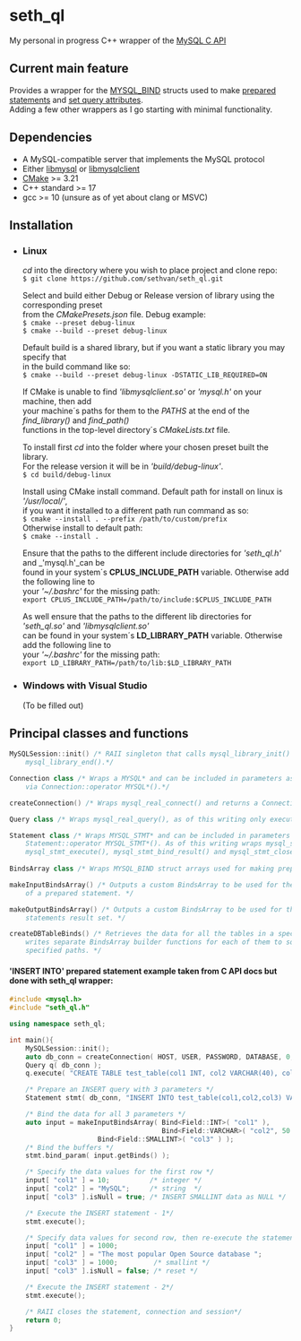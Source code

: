 # seth_ql
My personal in progress C++ wrapper of the [MySQL C API](https://dev.mysql.com/doc/c-api/8.0/en/)

## Current main feature
Provides a wrapper for the [MYSQL_BIND](https://dev.mysql.com/doc/c-api/8.0/en/c-api-prepared-statement-data-structures.html) structs used to make [prepared statements](https://dev.mysql.com/doc/c-api/8.0/en/c-api-prepared-statement-interface.html) and  [set query attributes](https://dev.mysql.com/doc/c-api/8.0/en/mysql-bind-param.html).  
Adding a few other wrappers as I go starting with minimal functionality.

## Dependencies
*  A MySQL-compatible server that implements the MySQL protocol
*  Either [libmysql](https://dev.mysql.com/doc/refman/8.0/en/faqs-c-api.html#faq-mysql-c-api-download) or [libmysqlclient](https://dev.mysql.com/downloads/c-api/)
*  [CMake]([https://cmake.org/](https://cmake.org/download/)) >= 3.21
*  C++ standard >= 17
*  gcc >= 10 (unsure as of yet about clang or MSVC)

## Installation
* ### Linux

   _cd_ into the directory where you wish to place project and clone repo:  
   `$ git clone https://github.com/sethvan/seth_ql.git                                      `  
   
   Select and build either Debug or Release version of library using the corresponding preset  
   from the _CMakePresets.json_ file. Debug example:  
   `$ cmake --preset debug-linux                                                            `  
   `$ cmake --build --preset debug-linux                                                    `  
   
   Default build is a shared library, but if you want a static library you may specify  that  
   in the build command like so:  
   `$ cmake --build --preset debug-linux -DSTATIC_LIB_REQUIRED=ON                           `
   
   If CMake is unable to find _'libmysqlclient.so'_ or _'mysql.h'_ on your machine, then add   
   your machine´s paths for them to the _PATHS_ at the end of the _find_library()_ and _find_path()_  
   functions in the top-level directory´s _CMakeLists.txt_ file.  
   
   To install first _cd_ into the folder where your chosen preset built the library.  
   For the release version it will be in _'build/debug-linux'_.   
   `$ cd build/debug-linux                                                                  `  
   
   Install using CMake install command. Default path for install on linux is _'/usr/local/'_,  
   if you want it installed to a different path run command as so:  
   `$ cmake --install . --prefix /path/to/custom/prefix                                     `  
   Otherwise install to default path:  
   `$ cmake --install .                                                                     `
   
   Ensure that the paths to the different include directories for _'seth_ql.h'_ and _'mysql.h'_can be  
   found in your system´s **CPLUS_INCLUDE_PATH** variable. Otherwise add the following line to  
   your _'~/.bashrc'_ for the missing path:  
   `export CPLUS_INCLUDE_PATH=/path/to/include:$CPLUS_INCLUDE_PATH                          `  
   
   As well ensure that the paths to the different lib directories for _'seth_ql.so'_ and _'libmysqlclient.so'_  
   can be found in your system´s **LD_LIBRARY_PATH** variable. Otherwise add the following line to  
   your _'~/.bashrc'_ for the missing path:  
   `export LD_LIBRARY_PATH=/path/to/lib:$LD_LIBRARY_PATH                                    `  

* ### Windows with Visual Studio
   (To be filled out)
   
## Principal classes and functions
```c++
MySQLSession::init() /* RAII singleton that calls mysql_library_init() and destructor calls 
    mysql_library_end().*/	

Connection class /* Wraps a MYSQL* and can be included in parameters as a MYSQL* 
    via Connection::operator MYSQL*().*/

createConnection() /* Wraps mysql_real_connect() and returns a Connection object. */

Query class /* Wraps mysql_real_query(), as of this writing only executes. */

Statement class /* Wraps MYSQL_STMT* and can be included in parameters as a MYSQL_STMT* via 
    Statement::operator MYSQL_STMT*(). As of this writing wraps mysql_stmt_bind_param(), 
    mysql_stmt_execute(), mysql_stmt_bind_result() and mysql_stmt_close(). */
                
BindsArray class /* Wraps MYSQL_BIND struct arrays used for making prepared statements. */

makeInputBindsArray() /* Outputs a custom BindsArray to be used for the input parameter values
    of a prepared statement. */

makeOutputBindsArray() /* Outputs a custom BindsArray to be used for the rows in a prepared 
    statements result set. */

createDBTableBinds() /* Retrieves the data for all the tables in a specified database and 
    writes separate BindsArray builder functions for each of them to source files created at 
    specified paths. */
```
	
#### 'INSERT INTO' prepared statement example taken from C API docs but done with seth_ql wrapper:
```c++
#include <mysql.h>
#include "seth_ql.h"

using namespace seth_ql;

int main(){
    MySQLSession::init();
    auto db_conn = createConnection( HOST, USER, PASSWORD, DATABASE, 0, "", 0 );
    Query q( db_conn );
    q.execute( "CREATE TABLE test_table(col1 INT, col2 VARCHAR(40), col3 SMALLINT)" );

    /* Prepare an INSERT query with 3 parameters */
    Statement stmt( db_conn, "INSERT INTO test_table(col1,col2,col3) VALUES(?,?,?)" );

    /* Bind the data for all 3 parameters */
    auto input = makeInputBindsArray( Bind<Field::INT>( "col1" ), 
                                      Bind<Field::VARCHAR>( "col2", 50 ), 
				      Bind<Field::SMALLINT>( "col3" ) );
    /* Bind the buffers */
    stmt.bind_param( input.getBinds() );

    /* Specify the data values for the first row */
    input[ "col1" ] = 10;          /* integer */
    input[ "col2" ] = "MySQL";     /* string  */
    input[ "col3" ].isNull = true; /* INSERT SMALLINT data as NULL */

    /* Execute the INSERT statement - 1*/
    stmt.execute();

    /* Specify data values for second row, then re-execute the statement */
    input[ "col1" ] = 1000;
    input[ "col2" ] = "The most popular Open Source database ";
    input[ "col3" ] = 1000;         /* smallint */
    input[ "col3" ].isNull = false; /* reset */

    /* Execute the INSERT statement - 2*/
    stmt.execute();

    /* RAII closes the statement, connection and session*/
    return 0;
}
